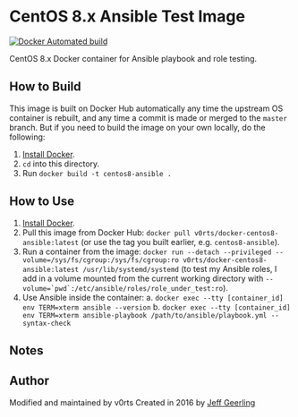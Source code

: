 # CentOS 8.x Ansible Test Image

[![Docker Automated build](https://img.shields.io/docker/automated/v0rts/docker-centos8-ansible.svg?maxAge=2592000)](https://hub.docker.com/r/v0rts/docker-centos8-ansible/)

CentOS 8.x Docker container for Ansible playbook and role testing.

## How to Build

This image is built on Docker Hub automatically any time the upstream OS container is rebuilt, and any time a commit is made or merged to the `master` branch. But if you need to build the image on your own locally, do the following:

  1. [Install Docker](https://docs.docker.com/engine/installation/).
  2. `cd` into this directory.
  3. Run `docker build -t centos8-ansible .`

## How to Use

  1. [Install Docker](https://docs.docker.com/engine/installation/).
  2. Pull this image from Docker Hub: `docker pull v0rts/docker-centos8-ansible:latest` (or use the tag you built earlier, e.g. `centos8-ansible`).
  3. Run a container from the image: `docker run --detach --privileged --volume=/sys/fs/cgroup:/sys/fs/cgroup:ro v0rts/docker-centos8-ansible:latest /usr/lib/systemd/systemd` (to test my Ansible roles, I add in a volume mounted from the current working directory with ``--volume=`pwd`:/etc/ansible/roles/role_under_test:ro``).
  4. Use Ansible inside the container:
    a. `docker exec --tty [container_id] env TERM=xterm ansible --version`
    b. `docker exec --tty [container_id] env TERM=xterm ansible-playbook /path/to/ansible/playbook.yml --syntax-check`

## Notes



## Author

Modified and maintained by v0rts
Created in 2016 by [Jeff Geerling](http://jeffgeerling.com/) 
